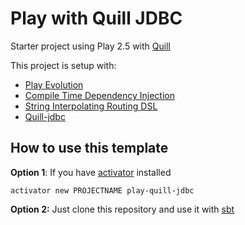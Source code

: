 # Play with Quill JDBC


Starter project using Play 2.5 with [Quill](http://getquill.io/)

This project is setup with:
* [Play Evolution](https://www.playframework.com/documentation/2.5.x/Evolutions)
* [Compile Time Dependency Injection](https://www.playframework.com/documentation/2.5.x/ScalaCompileTimeDependencyInjection)
* [String Interpolating Routing DSL](https://www.playframework.com/documentation/2.5.x/ScalaSirdRouter)
* [Quill-jdbc](http://getquill.io/#quill-jdbc)

## How to use this template
**Option 1**: If you have [activator](https://www.lightbend.com/community/core-tools/activator-and-sbt) installed

    activator new PROJECTNAME play-quill-jdbc

**Option 2:** Just clone this repository and use it with [sbt](http://www.scala-sbt.org)